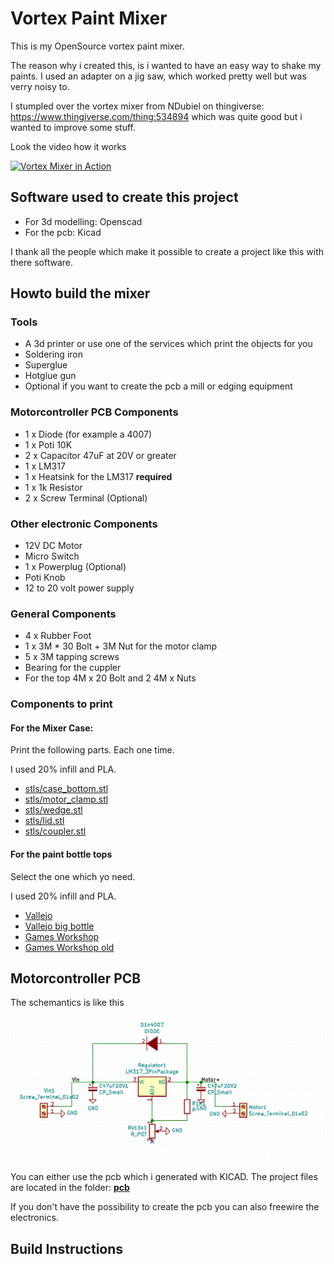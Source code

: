 # Vortex Paint Mixer

This is my OpenSource vortex paint mixer.

The reason why i created this, is i wanted to have an easy way to shake my paints. I used an adapter on a jig saw, which worked pretty well but was verry noisy to.

I stumpled over the vortex mixer from NDubiel on thingiverse: https://www.thingiverse.com/thing:534894 which was quite good but i wanted to improve some stuff.

Look the video how it works

[![Vortex Mixer in Action](http://img.youtube.com/vi/J79AnS1BsYA/0.jpg)](http://www.youtube.com/watch?v=J79AnS1BsYA "Vortex Mixer in Action")

## Software used to create this project

* For 3d modelling: Openscad
* For the pcb: Kicad

I thank all the people which make it possible to create a project like this with there software.

## Howto build the mixer

### Tools

  * A 3d printer or use one of the services which print the objects for you
  * Soldering iron
  * Superglue
  * Hotglue gun
  * Optional if you want to create the pcb a mill or edging equipment

### Motorcontroller PCB Components

  * 1 x Diode (for example a 4007)
  * 1 x Poti 10K
  * 2 x Capacitor 47uF at 20V or greater 
  * 1 x LM317
  * 1 x Heatsink for the LM317 **required** 
  * 1 x 1k Resistor
  * 2 x Screw Terminal (Optional)

### Other electronic Components

  * 12V DC Motor
  * Micro Switch
  * 1 x Powerplug (Optional) 
  * Poti Knob
  * 12 to 20 volt power supply

### General Components

  * 4 x Rubber Foot 
  * 1 x 3M * 30 Bolt + 3M Nut for the motor clamp
  * 5 x 3M tapping screws
  * Bearing for the cuppler
  * For the top 4M x 20 Bolt and 2 4M x Nuts

### Components to print

#### For the Mixer Case:

Print the following parts. Each one time.

I used 20% infill and PLA.

* [stls/case_bottom.stl](stls/case_bottom.stl)
* [stls/motor_clamp.stl](stls/motor_clamp.stl)
* [stls/wedge.stl](stls/wedge.stl)
* [stls/lid.stl](stls/lid.stl)
* [stls/coupler.stl](stls/coupler.stl)

#### For the paint bottle tops

Select the one which yo need.

I used 20% infill and PLA.

* [Vallejo](stls/tops/vallejo_top.stl)
* [Vallejo big bottle](stls/tops/vallejo_big_top.stl)
* [Games Workshop](stls/tops/games_workshop_top.stl)
* [Games Workshop old](stls/tops/games_workshop_old_top.stl)

## Motorcontroller PCB

The schemantics is like this

![PCB schemantic](assets/schemantic.png)

You can either use the pcb which i generated with KICAD. The project files are located in the folder: **[pcb](pcb)**

If you don't have the possibility to create the pcb you can also freewire the electronics.

## Build Instructions

